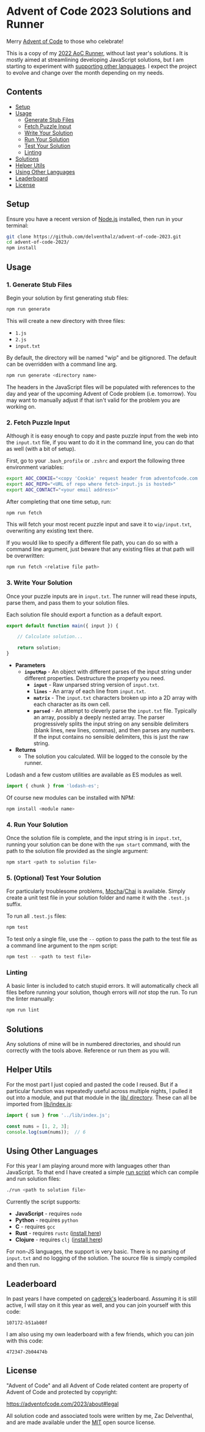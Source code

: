 # Advent of Code 2023 Solutions and Runner

Merry [Advent of Code](https://adventofcode.com/2023) to those who celebrate!

This is a copy of my
[2022 AoC Runner](https://github.com/delventhalz/advent-of-code-2022), without
last year's solutions. It is mostly aimed at streamlining developing JavaScript
solutions, but I am starting to experiment with
[supporting other languages](#using-other-languages). I expect the project to
evolve and change over the month depending on my needs.

## Contents

- [Setup](#setup)
- [Usage](#usage)
    * [Generate Stub Files](#1-generate-stub-files)
    * [Fetch Puzzle Input](#2-fetch-puzzle-input)
    * [Write Your Solution](#3-write-your-solution)
    * [Run Your Solution](#4-run-your-solution)
    * [Test Your Solution](#5-optional-test-your-solution)
    * [Linting](#linting)
- [Solutions](#solutions)
- [Helper Utils](#helper-utils)
- [Using Other Languages](#using-other-languages)
- [Leaderboard](#leaderboard)
- [License](#license)

## Setup

Ensure you have a recent version of [Node.js](https://nodejs.org/en/)
installed, then run in your terminal:

```bash
git clone https://github.com/delventhalz/advent-of-code-2023.git
cd advent-of-code-2023/
npm install
```

## Usage

### 1. Generate Stub Files

Begin your solution by first generating stub files:

```bash
npm run generate
```

This will create a new directory with three files:

- `1.js`
- `2.js`
- `input.txt`

By default, the directory will be named "wip" and be gitignored. The default
can be overridden with a command line arg.

```bash
npm run generate <directory name>
```

The headers in the JavaScript files will be populated with references to the day
and year of the upcoming Advent of Code problem (i.e. tomorrow). You may want to
manually adjust if that isn't valid for the problem you are working on.

### 2. Fetch Puzzle Input

Although it is easy enough to copy and paste puzzle input from the web into the
`input.txt` file, if you want to do it in the command line, you can do that as
well (with a bit of setup).

First, go to your `.bash_profile` or `.zshrc` and export the following three
environment variables:

```bash
export AOC_COOKIE="<copy 'Cookie' request header from adventofcode.com in dev tools>"
export AOC_REPO="<URL of repo where fetch-input.js is hosted>"
export AOC_CONTACT="<your email address>"
```

After completing that one time setup, run:

```bash
npm run fetch
```

This will fetch your most recent puzzle input and save it to `wip/input.txt`,
overwriting any existing text there.

If you would like to specify a different file path, you can do so with a command
line argument, just beware that any existing files at that path will be
overwritten:

```bash
npm run fetch <relative file path>
```

### 3. Write Your Solution

Once your puzzle inputs are in `input.txt`. The runner will read these inputs,
parse them, and pass them to your solution files.

Each solution file should export a function as a default export.

```javascript
export default function main({ input }) {

    // Calculate solution...

    return solution;
}
```

- **Parameters**
    * **`inputMap`** - An object with different parses of the input string under
        different properties. Destructure the property you need.
        + **`input`** - Raw unparsed string version of `input.txt`.
        + **`lines`** - An array of each line from `input.txt`.
        + **`matrix`** - The `input.txt` characters broken up into a 2D array
            with each character as its own cell.
        + **`parsed`** - An attempt to cleverly parse the `input.txt` file.
            Typically an array, possibly a deeply nested array. The parser
            progressively splits the input string on any sensible delimiters
            (blank lines, new lines, commas), and then parses any numbers. If
            the input contains no sensible delimiters, this is just the raw
            string.
- **Returns**
    * The solution you calculated. Will be logged to the console by the runner.

Lodash and a few custom utilities are available as ES modules as well.

```javascript
import { chunk } from 'lodash-es';
```

Of course new modules can be installed with NPM:

```bash
npm install <module name>
```

### 4. Run Your Solution

Once the solution file is complete, and the input string is in `input.txt`,
running your solution can be done with the `npm start` command, with the path
to the solution file provided as the single argument:

```bash
npm start <path to solution file>
```

### 5. (Optional) Test Your Solution

For particularly troublesome problems,
[Mocha](https://mochajs.org/)/[Chai](https://www.chaijs.com/api/bdd/) is
available. Simply create a unit test file in your solution folder and name it
with the `.test.js` suffix.

To run all `.test.js` files:

```bash
npm test
```

To test only a single file, use the `--` option to pass the path to the test
file as a command line argument to the npm script:

```bash
npm test -- <path to test file>
```

### Linting

A basic linter is included to catch stupid errors. It will automatically check
all files before running your solution, though errors will _not_ stop the run.
To run the linter manually:

```bash
npm run lint
```

## Solutions

Any solutions of mine will be in numbered directories, and should run correctly
with the tools above. Reference or run them as you will.

## Helper Utils

For the most part I just copied and pasted the code I reused. But if a
particular function was repeatedly useful across multiple nights, I pulled it
out into a module, and put that module in the [lib/ directory](./lib/). These
can all be imported from [lib/index.js](./lib/index.js):

```javascript
import { sum } from '../lib/index.js';

const nums = [1, 2, 3];
console.log(sum(nums));  // 6
```

## Using Other Languages

For this year I am playing around more with languages other than JavaScript. To
that end I have created a simple [run script](./run) which can compile and run
solution files:

```bash
./run <path to solution file>
```

Currently the script supports:

- **JavaScript** - requires `node`
- **Python** - requires `python`
- **C** - requires `gcc`
- **Rust** - requires `rustc`
  ([install here](https://www.rust-lang.org/tools/install))
- **Clojure** - requires `clj`
  ([install here](https://clojure.org/guides/getting_started))

For non-JS languages, the support is very basic. There is no parsing of
`input.txt` and no logging of the solution. The source file is simply compiled
and then run.

## Leaderboard

In past years I have competed on [caderek's](https://github.com/caderek)
leaderboard. Assuming it is still active, I will stay on it this year as well,
and you can join yourself with this code:

```
107172-b51ab08f
```

I am also using my own leaderboard with a few friends, which you can join with
this code:

```
472347-2b04474b
```

## License

"Advent of Code" and all Advent of Code related content are property of Advent
of Code and protected by copyright:

https://adventofcode.com/2023/about#legal

All solution code and associated tools were written by me, Zac Delventhal,
and are made available under the [MIT](./LICENSE) open source license.
